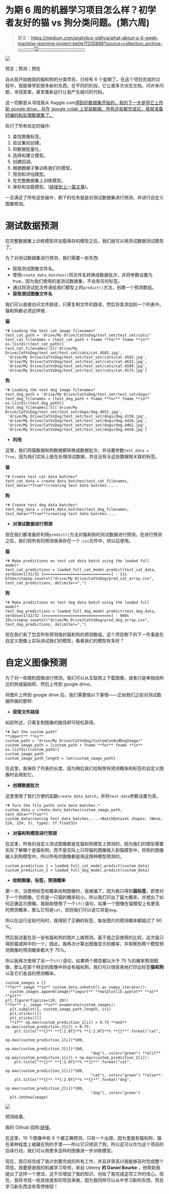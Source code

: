 # 为期 6 周的机器学习项目怎么样？初学者友好的猫 vs 狗分类问题。(第六周)

> 原文：<https://medium.com/analytics-vidhya/what-about-a-6-week-machine-learning-project-be0e7f205888?source=collection_archive---------12----------------------->

![](img/6f2bf21c11bb60acea10fde8adb1ec15.png)

预言；预测；预告

自从我开始做我的猫和狗的分类项目，已经有 6 个星期了。在这个项目完成的过程中，我能够学到很多新的东西。在不同的阶段，它让我多次浏览文档，问许多问题，寻找答案，甚至重新运行让我产生疑问的代码。

这一切都是从寻找我从 Kaggle.com[得到的数据集开始的。我的下一步是将它上传到 google drive，并在 google colab 上安装数据。所有这些都完成后，我就准备好编码和处理数据集了。](http://kaggle.com/)

执行了所有给定的操作:

1.  查找图像标签。
2.  验证集的创建。
3.  将数据批量化。
4.  选择和建立模型。
5.  创建回调。
6.  根据数据子集训练我们的模型。
7.  预测和评估模型。
8.  在完整数据集上训练模型。
9.  保存和加载模型。([链接到上一篇文章](/analytics-vidhya/what-about-a-6-week-machine-learning-project-fd947e46c4a2))。

一旦满足了所有这些操作，剩下的任务就是对测试数据集进行预测，并进行自定义图像预测。

# 测试数据预测

在完整数据集上训练模型并加载保存的模型之后，我们就可以用测试数据测试模型了。

为了对测试数据集进行预测，我们需要一些东西:

*   获取测试图像文件名。
*   使用`create_data_batches()`将文件名转换成数据批次，并将参数设置为 true，因为我们使用的是测试数据集，不会有任何标签。
*   通过将测试批次传递给我们模型上的`predict()`方法，创建一个预测数组。
*   **获取测试图像文件名**

我们可以直接访问文件路径，只需复制文件的路径，然后将其添加到一个列表中。猫和狗都必须这样做..

**猫**

```
*# Loading the test cat image filenames*
test_cat_path = 'drive/My Drive/CatVsDog/test_set/test_set/cats/'
test_cat_filenames = [test_cat_path + fname **for** fname **in** os.listdir(test_cat_path)]
test_cat_filenames[:5]['drive/My Drive/CatVsDog/test_set/test_set/cats/cat.4585.jpg',
 'drive/My Drive/CatVsDog/test_set/test_set/cats/cat.4592.jpg',
 'drive/My Drive/CatVsDog/test_set/test_set/cats/cat.4632.jpg',
 'drive/My Drive/CatVsDog/test_set/test_set/cats/cat.4580.jpg',
 'drive/My Drive/CatVsDog/test_set/test_set/cats/cat.4575.jpg']
```

**狗**

```
*# Loading the test dog image filenames*
test_dog_path = 'drive/My Drive/CatVsDog/test_set/test_set/dogs/'
test_dog_filenames = [test_dog_path + fname **for** fname **in** os.listdir(test_dog_path)]
test_dog_filenames[:5]['drive/My Drive/CatVsDog/test_set/test_set/dogs/dog.4651.jpg',
 'drive/My Drive/CatVsDog/test_set/test_set/dogs/dog.4158.jpg',
 'drive/My Drive/CatVsDog/test_set/test_set/dogs/dog.4426.jpg',
 'drive/My Drive/CatVsDog/test_set/test_set/dogs/dog.4462.jpg',
 'drive/My Drive/CatVsDog/test_set/test_set/dogs/dog.4434.jpg']
```

*   **利用**

这里，我们将猫数据和狗数据都转换成数据批次，并设置参数`test_data = True`，因为我们实际上是在处理测试数据，并且没有与这些数据相关联的标签。

**猫**

```
*# Create test cat data batches*
test_cat_data = create_data_batches(test_cat_filenames, test_data=**True**)creating test data batches.....
```

**狗**

```
*# Create test dog data batches*
test_dog_data = create_data_batches(test_dog_filenames, test_data=**True**)creating test data batches.....
```

*   **对测试数据进行预测**

现在我们都准备好利用`predict()`方法对猫和狗的测试数据进行预测。在进行预测之后，我们将所有的预测值保存在一个`.csv`文件中，供以后使用。

**猫**

```
*# Make predictions on test cat data batch using the loaded full model*
test_cat_predictions = loaded_full_cat_model.predict(test_cat_data, verbose=1)32/32 [==============================] - 21s 671ms/stepnp.savetxt("drive/My Drive/CatVsDog/pred_cat_array.csv", test_cat_predictions, delimiter=",")
```

**狗**

```
*# Make predictions on test dog data batch using the loaded full model*
test_dog_predictions = loaded_full_dog_model.predict(test_dog_data, verbose=1)32/32 [==============================] - 909s 28s/stepnp.savetxt("drive/My Drive/CatVsDog/pred_dog_array.csv", test_dog_predictions, delimiter=",")
```

现在我们有了包含所有预测值的猫和狗的预测数组。这个项目剩下的下一件事是在自定义图像上实际测试我们的模型，看看我们的模型有多好？

# 自定义图像预测

为了对一些随机图像进行预测，我们可以从互联网上下载图像，或者只是单独给附近的狗或猫拍照，然后上传到 google drive。

将图片上传到 google drive 后，我们需要做以下事情——正如我们之前对测试数据所做的那样:

*   **获取文件路径**

如前所述，只需复制图像的路径即可轻松获得。

```
*# Get the custom path*
**import** **os**
custom_path = "drive/My Drive/CatVsDog/CustomCatAndDogImage/"
custom_image_path = [custom_path + fname **for** fname **in** os.listdir(custom_path)]
custom_image_path
custom_image_path_length = len(custom_image_path)
```

在这里，我保存了列表的长度，因为稍后我们绘制带有预测概率和标签的自定义图像时会用到它。

*   **创建数据批次**

这里使用了我们方便的函数`create_data_batch`，并将`test_data`参数设置为真。

```
*# Turn the file paths into data batches.*
custom_data = create_data_batches(custom_image_path, test_data=**True**)
custom_datacreating test data batches.....<BatchDataset shapes: (None, 224, 224, 3), types: tf.float32>
```

*   **对猫和狗模型进行预测**

在这里，所有的自定义测试图像都是在猫和狗模型上预测的，因为我们的模型需要实际了解哪个是猫和狗，而不是实际上只将猫的图像输入到猫模型中，将狗的图像输入到狗模型中。所以所有的图像都是用这两种模型预测的。

```
custom_prediction_1 = loaded_full_cat_model.predict(custom_data)
custom_prediction_2 = loaded_full_dog_model.predict(custom_data)
```

*   **绘制图像，标签，预测概率**

第一次，当使用标签和概率绘制图像时，我被骗了，因为我只得到**猫标签**，即使对于一个狗图像，它将是一只猫的概率较小。所以我打印出了最大概率，并想出了如何正确显示图像。我刚刚使用了一个`if()`语句，如果一个图像在猫模型上有更高的预测概率，那么它将是`cat`，否则我们可以说它将是`dog`。

所以在运行这段代码时，我得到了正确的标签，每张图片的预测概率都超过了 90 %。

然后我试着在另一张有猫和狗的图片上做预测。基于我之前使用的比较，这次我只得到猫或狗中的一个。因此，我再次计算出图像显示的概率，并观察到两个模型预测图像的预测概率都大于 75%。

所以我再次使用了另一个`if()`语句，如果两个模型都以大于 75 %的概率预测图像，那么在那个特定的图像中将会有猫和狗，我们可以很容易地打印出标签**猫和狗**以及它们各自的预测概率。

```
custom_images = []
**for** image **in** custom_data.unbatch().as_numpy_iterator():
  custom_images.append(image)**import** **matplotlib.pyplot** **as** **plt**
plt.figure(figsize=(20, 20))
**for** i, image **in** enumerate(custom_images):
  plt.subplot(1, custom_image_path_length, i+1)
  plt.xticks([])
  plt.yticks([])
  **if** np.max(custom_prediction_1[i]) > 0.75 **and** np.max(custom_prediction_2[i]) > 0.75:
    plt.title("**{}** **{:2.0f}**% **{:2.0f}**% **{}**".format("cat",
                                      np.max(custom_prediction_1[i])*100,
                                      np.max(custom_prediction_2[i])*100,
                                      "dog"), color="green") **elif** np.max(custom_prediction_1[i]) > np.max(custom_prediction_2[i]):
    plt.title("**{}** **{:2.0f}**% **{}**".format("cat",
                                      np.max(custom_prediction_1[i])*100,
                                      "cat"), color="green") **else**:
    plt.title("**{}** **{:2.0f}**% **{}**".format("dog",
                                      np.max(custom_prediction_2[i])*100,
                                      "dog"), color="green")
  plt.imshow(image)
```

![](img/68f288f2c61181321ecd8872d590dd59.png)

预测结果。

我的 Github 回购:[链接](https://github.com/Rohithv07/6WeekPro/blob/master/Cat_Vs_Dog.ipynb)。

在这里，10 个图像中有 9 个被正确预测，只有一个出错，因为里面有猫和狗，猫在某种程度上被藏在狗的手里——所以它只预测了狗。所以这可以作为这个项目的后续行动，我们可以用更多这样的图像进一步训练模型。

现在，我已经完成了我计划要完成的所有工作，并且非常高兴我能够及时完成整个项目。我要感谢我的机器学习导师，来自 Udemy **的 Daniel Bourke** ，他帮助我提出了这样一个想法，这不仅增加了我的知识，也给了我完成这项工作的信心。现在，我将寻找一些其他类型的项目来做，因为我同样可以从中学习新的东西，而且学习新东西没有暂停按钮！